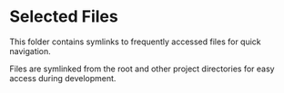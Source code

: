 # Selected Files

This folder contains symlinks to frequently accessed files for quick navigation.

Files are symlinked from the root and other project directories for easy access during development.
